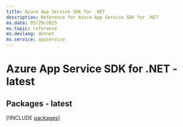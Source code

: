 ```yaml
---
title: Azure App Service SDK for .NET
description: Reference for Azure App Service SDK for .NET
ms.date: 05/29/2025
ms.topic: reference
ms.devlang: dotnet
ms.service: appservice
---
```

# Azure App Service SDK for .NET - latest
## Packages - latest
[!INCLUDE [packages](app-service-index.md)]
